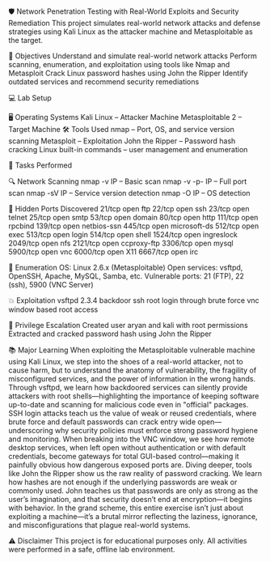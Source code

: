 🛡️ Network Penetration Testing with Real-World Exploits and Security Remediation
This project simulates real-world network attacks and defense strategies using Kali Linux as the attacker machine and Metasploitable as the target.

🎯 Objectives
Understand and simulate real-world network attacks
Perform scanning, enumeration, and exploitation using tools like Nmap and Metasploit
Crack Linux password hashes using John the Ripper
Identify outdated services and recommend security remediations

💻 Lab Setup

🖥️ Operating Systems
Kali Linux – Attacker Machine
Metasploitable 2 – Target Machine
🛠️ Tools Used
nmap – Port, OS, and service version scanning
Metasploit – Exploitation
John the Ripper – Password hash cracking
Linux built-in commands – user management and enumeration

🚀 Tasks Performed

🔍 Network Scanning
nmap -v IP – Basic scan
nmap -v -p- IP – Full port scan
nmap -sV IP – Service version detection
nmap -O IP – OS detection

🔐 Hidden Ports Discovered
21/tcp   open  ftp
22/tcp   open  ssh
23/tcp   open  telnet
25/tcp   open  smtp
53/tcp   open  domain
80/tcp   open  http
111/tcp  open  rpcbind
139/tcp  open  netbios-ssn
445/tcp  open  microsoft-ds
512/tcp  open  exec
513/tcp  open  login
514/tcp  open  shell
1524/tcp open  ingreslock
2049/tcp open  nfs
2121/tcp open  ccproxy-ftp
3306/tcp open  mysql
5900/tcp open  vnc
6000/tcp open  X11
6667/tcp open  irc

📡 Enumeration
OS: Linux 2.6.x (Metasploitable)
Open services: vsftpd, OpenSSH, Apache, MySQL, Samba, etc.
Vulnerable ports: 21 (FTP), 22 (ssh), 5900 (VNC Server)

💥 Exploitation
vsftpd 2.3.4 backdoor
ssh root login through brute force 
vnc window based root access

👤 Privilege Escalation
Created user aryan and kali with root permissions
Extracted and cracked password hash using John the Ripper

📚 Major Learning
When exploiting the Metasploitable vulnerable machine using Kali Linux, we step into the shoes of a real-world attacker, not to cause harm, but to understand the anatomy of vulnerability, the fragility of misconfigured services, and the power of information in the wrong hands. Through vsftpd, we learn how backdoored services can silently provide attackers with root shells—highlighting the importance of keeping software up-to-date and scanning for malicious code even in "official" packages. SSH login attacks teach us the value of weak or reused credentials, where brute force and default passwords can crack entry wide open—underscoring why security policies must enforce strong password hygiene and monitoring. When breaking into the VNC window, we see how remote desktop services, when left open without authentication or with default credentials, become gateways for total GUI-based control—making it painfully obvious how dangerous exposed ports are.
Diving deeper, tools like John the Ripper show us the raw reality of password cracking. We learn how hashes are not enough if the underlying passwords are weak or commonly used. John teaches us that passwords are only as strong as the user’s imagination, and that security doesn’t end at encryption—it begins with behavior.
In the grand scheme, this entire exercise isn’t just about exploiting a machine—it’s a brutal mirror reflecting the laziness, ignorance, and misconfigurations that plague real-world systems. 

⚠️ Disclaimer
This project is for educational purposes only. All activities were performed in a safe, offline lab environment. 

